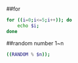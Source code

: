 
##for

```sh
for ((i=0;i<=5;i++)); do
	echo $i;
done
```

##random number 1~n

```sh
((RANDOM % $n));
```
